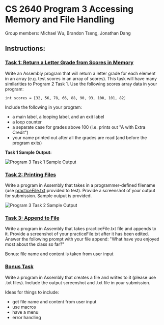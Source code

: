 # CS 2640 Program 3 Accessing Memory and File Handling
Group members: Michael Wu, Brandon Tseng, Jonathan Dang

## Instructions:

### <ins>Task 1: Return a Letter Grade from Scores in Memory</ins>

Write an Assembly program that will return a letter grade for each element in an array (e.g. test scores in an array of scores). This task will have many similarities to Program 2 Task 1. Use the following scores array data in your program:

```int scores = [32, 56, 78, 66, 88, 90, 93, 100, 101, 82]```

Include the following in your program:

- a main label, a looping label, and an exit label
- a loop counter
- a separate case for grades above 100 (i.e. prints out "A with Extra Credit")
- your name printed out after all the grades are read (and before the program exits)

**Task 1 Sample Output:**

![Program 3 Task 1 Sample Output](https://github.com/user-attachments/assets/aec736d2-4435-43dc-ad79-2c1cf9e1c951)

### <ins>Task 2: Printing Files</ins>

Write a program in Assembly that takes in a programmer-defined filename (use [practiceFile.txt](https://canvas.cpp.edu/courses/98960/files/10427759?wrap=1) provided to test). Provide a screenshot of your output for submission. Sample output is provided.

![Program 3 Task 2 Sample Output](https://github.com/user-attachments/assets/04a5ec54-3709-43cb-99ef-a81b5b131c65)

### <ins>Task 3: Append to File</ins>

Write a program in Assembly that takes practiceFile.txt file and appends to it. Provide a screenshot of your practiceFile.txt after it has been edited. Answer the following prompt with your file append: "What have you enjoyed most about the class so far?"

Bonus: file name and content is taken from user input

### <ins>Bonus Task</ins>
Write a program in Assembly that creates a file and writes to it (please use .txt files). Include the output screenshot and .txt file in your submission. 

Ideas for things to include:

- get file name and content from user input
- use macros
- have a menu
- error handling
